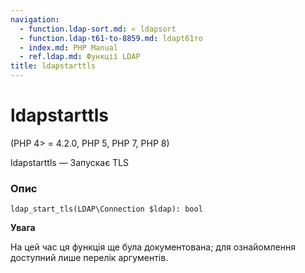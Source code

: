 ```yaml
---
navigation:
  - function.ldap-sort.md: « ldapsort
  - function.ldap-t61-to-8859.md: ldapt61то
  - index.md: PHP Manual
  - ref.ldap.md: Функції LDAP
title: ldapstarttls
---
```

# ldapstarttls

(PHP 4> = 4.2.0, PHP 5, PHP 7, PHP 8)

ldapstarttls — Запускає TLS

### Опис

```methodsynopsis
ldap_start_tls(LDAP\Connection $ldap): bool
```

**Увага**

На цей час ця функція ще була документована; для ознайомлення доступний лише перелік аргументів.
